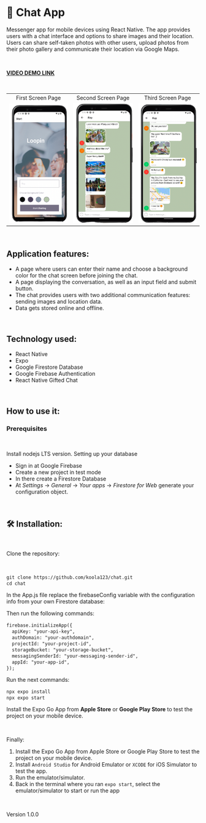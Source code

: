 # 📲 Chat App
Messenger app for mobile devices using React Native. The app provides users with a chat interface and options to share images and their location. Users can share self-taken photos with other users, upload photos from their photo gallery and communicate their location via Google Maps.

<br>

<strong>[VIDEO DEMO LINK](https://www.youtube.com/watch?v=PKXM3phLcDw "Chat App")</strong>

<br>

<table>
  <tr align="center">
    <td>First Screen Page</td>
    <td>Second Screen Page</td>
    <td>Third Screen Page</td>
  </tr>
  <tr>
    <td><img src="assets/chat1.png" width="420"></td>
    <td><img src="assets/chat4.png" width="420"></td>
    <td><img src="assets/chat5.png" width="420"></td>
  </tr>
 </table>

<br>

## Application features:
- A page where users can enter their name and choose a background color for the chat screen before joining the chat.
- A page displaying the conversation, as well as an input field and submit button.
- The chat provides users with two additional communication features: sending images and location data.
- Data gets stored online and offline.

<br>

## Technology used:
- React Native
- Expo
- Google Firestore Database
- Google Firebase Authentication
- React Native Gifted Chat

<br>

## How to use it:

### Prerequisites

<br>

Install nodejs LTS version.
Setting up your database
- Sign in at Google Firebase
- Create a new project in test mode
- In there create a Firestore Database
- At *Settings* -> *General* -> *Your apps* -> *Firestore for Web* generate your configuration object.

<br>

## 🛠 Installation:

<br>

Clone the repository:

<br>

````
git clone https://github.com/koola123/chat.git
cd chat
`````

In the App.js file replace the firebaseConfig variable with the configuration info from your own Firestore database:

Then run the following commands:
````
firebase.initializeApp({
  apiKey: "your-api-key",
  authDomain: "your-authdomain",
  projectId: "your-project-id",
  storageBucket: "your-storage-bucket",
  messagingSenderId: "your-messaging-sender-id",
  appId: "your-app-id",
});
````

Run the next commands:
````
npx expo install
npx expo start
````
Install the Expo Go App from <b>Apple Store</b> or <b>Google Play Store</b> to test the project on your mobile device.

<br>

Finally:

1. Install the Expo Go App from Apple Store or Google Play Store to test the project on your mobile device.
2. Install `Android Studio` for Android Emulator or `XCODE` for iOS Simulator to test the app.
3. Run the emulator/simulator.
4. Back in the terminal where you ran `expo start`, select the emulator/simulator to start or run the app

<br>

Version 1.0.0